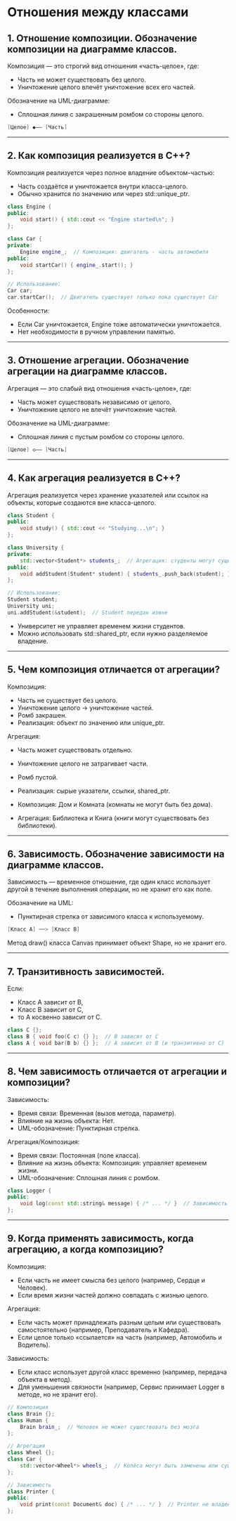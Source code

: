 # Отношения между классами

## 1. Отношение композиции. Обозначение композиции на диаграмме классов.
Композиция — это строгий вид отношения «часть-целое», где:
- Часть не может существовать без целого.
- Уничтожение целого влечёт уничтожение всех его частей.

Обозначение на UML-диаграмме:
- Сплошная линия с закрашенным ромбом со стороны целого.
```c++
[Целое] ◆—— [Часть]
```


---

## 2. Как композиция реализуется в C++?
Композиция реализуется через полное владение объектом-частью:
- Часть создаётся и уничтожается внутри класса-целого.
- Обычно хранится по значению или через std::unique_ptr.

```c++
class Engine {
public:
    void start() { std::cout << "Engine started\n"; }
};

class Car {
private:
    Engine engine_;  // Композиция: двигатель - часть автомобиля
public:
    void startCar() { engine_.start(); }
};

// Использование:
Car car;
car.startCar();  // Двигатель существует только пока существует Car
```

Особенности:
- Если Car уничтожается, Engine тоже автоматически уничтожается.
- Нет необходимости в ручном управлении памятью.


---

## 3. Отношение агрегации. Обозначение агрегации на диаграмме классов.
Агрегация — это слабый вид отношения «часть-целое», где:
- Часть может существовать независимо от целого.
- Уничтожение целого не влечёт уничтожение частей.

Обозначение на UML-диаграмме:
- Сплошная линия с пустым ромбом со стороны целого.
```c++
[Целое] ◇—— [Часть]
```

---

## 4. Как агрегация реализуется в C++?
Агрегация реализуется через хранение указателей или ссылок на объекты, которые создаются вне класса-целого.

```c++
class Student {
public:
    void study() { std::cout << "Studying...\n"; }
};

class University {
private:
    std::vector<Student*> students_;  // Агрегация: студенты могут существовать без университета
public:
    void addStudent(Student* student) { students_.push_back(student); }
};

// Использование:
Student student;
University uni;
uni.addStudent(&student);  // Student передан извне
```

- Университет не управляет временем жизни студентов.
- Можно использовать std::shared_ptr, если нужно разделяемое владение.

---

## 5. Чем композиция отличается от агрегации?
Композиция:
- Часть не существует без целого.
- Уничтожение целого → уничтожение частей.
- Ромб закрашен.
- Реализация: объект по значению или unique_ptr.

Агрегация:
- Часть может существовать отдельно.
- Уничтожение целого не затрагивает части.
- Ромб пустой.
- Реализация: сырые указатели, ссылки, shared_ptr.


- Композиция: Дом и Комната (комнаты не могут быть без дома).
- Агрегация: Библиотека и Книга (книги могут существовать без библиотеки).

---

## 6. Зависимость. Обозначение зависимости на диаграмме классов.
Зависимость — временное отношение, где один класс использует другой в течение выполнения операции, но не хранит его как поле.

Обозначение на UML:
- Пунктирная стрелка от зависимого класса к используемому.
```c++
[Класс A] ╌╌> [Класс B]
```

Метод draw() класса Canvas принимает объект Shape, но не хранит его.


---

## 7. Транзитивность зависимостей.
Если:
- Класс A зависит от B,
- Класс B зависит от C,
- то A косвенно зависит от C.

```c++
class C {};
class B { void foo(C c) {} };  // B зависит от C
class A { void bar(B b) {} };  // A зависит от B (и транзитивно от C)
```



---

## 8. Чем зависимость отличается от агрегации и композиции?
Зависимость:
- Время связи: Временная (вызов метода, параметр).
- Влияние на жизнь объекта:	Нет.
- UML-обозначение:	Пунктирная стрелка.

Агрегация/Композиция:
- Время связи: Постоянная (поле класса).
- Влияние на жизнь объекта:	Композиция: управляет временем жизни.
- UML-обозначение:	Сплошная линия с ромбом.

```c++
class Logger {
public:
    void log(const std::string& message) { /* ... */ }  // Зависимость от std::string
};
```

---

## 9. Когда применять зависимость, когда агрегацию, а когда композицию?
Композиция:
- Если часть не имеет смысла без целого (например, Сердце и Человек).
- Если время жизни частей должно совпадать с жизнью целого.

Агрегация:
- Если часть может принадлежать разным целым или существовать самостоятельно (например, Преподаватель и Кафедра).
- Если целое только «ссылается» на часть (например, Автомобиль и Водитель).

Зависимость:
- Если класс использует другой класс временно (например, передача объекта в метод).
- Для уменьшения связности (например, Сервис принимает Logger в методе, но не хранит его).

```c++
// Композиция
class Brain {};
class Human {
    Brain brain_;  // Человек не может существовать без мозга
};

// Агрегация
class Wheel {};
class Car {
    std::vector<Wheel*> wheels_;  // Колёса могут быть заменены или существовать отдельно
};

// Зависимость
class Printer {
public:
    void print(const Document& doc) { /* ... */ }  // Printer не владеет Document
};
```